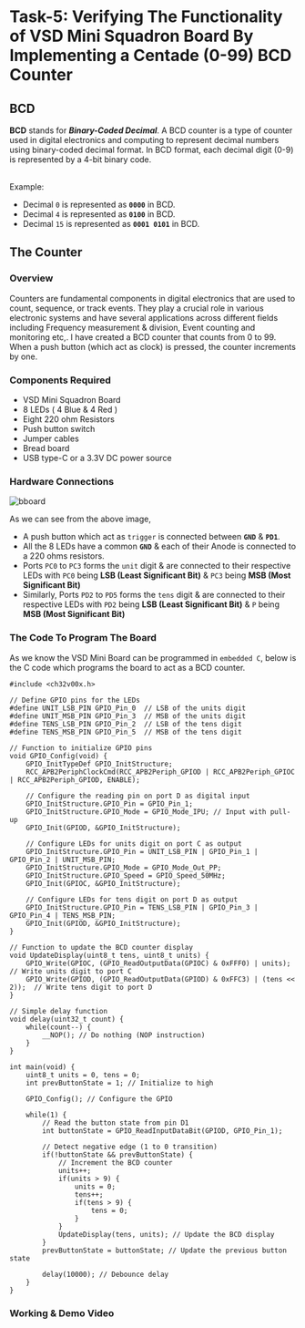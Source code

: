 # Task-5: Verifying The Functionality of VSD Mini Squadron Board By Implementing a Centade (0-99) BCD Counter


## BCD 

**BCD** stands for ***Binary-Coded Decimal***. A BCD counter is a type of counter used in digital electronics and computing to represent decimal numbers using binary-coded decimal format. In BCD format, each decimal digit (0-9) is represented by a 4-bit binary code. 

<br>
Example:

- Decimal `0` is represented as **`0000`** in BCD.
- Decimal `4` is represented as **`0100`** in BCD.
- Decimal `15` is represented as **`0001 0101`** in BCD.

## The Counter

### Overview 

Counters are fundamental components in digital electronics that are used to count, sequence, or track events. They play a crucial role in various electronic systems and have several applications across different fields including Frequency measurement & division, Event counting and monitoring etc,. I have created a BCD counter that counts from 0 to 99. When a push button (which act as clock) is pressed, the counter increments by one.


### Components Required

- VSD Mini Squadron Board
- 8 LEDs ( 4 Blue & 4 Red )
- Eight 220 ohm Resistors 
- Push button switch
- Jumper cables
- Bread board
- USB type-C or a 3.3V DC power source


### Hardware Connections

![bboard](https://github.com/tejasbg19/VSD-squadron-mini-internship/assets/163899793/f71ed023-2e25-4544-b357-91ea77e5aa35)


As we can see from the above image, 

- A push button which act as `trigger` is connected between **`GND`** & **`PD1`**.
- All the 8 LEDs have a common **`GND`** & each of their Anode is connected to a 220 ohms resistors.
- Ports `PC0` to `PC3` forms the `unit` digit & are connected to their respective LEDs with `PC0` being **LSB (Least Significant Bit)** & `PC3` being **MSB (Most Significant Bit)**
- Similarly, Ports `PD2` to `PD5` forms the `tens` digit & are connected to their respective LEDs with `PD2` being **LSB (Least Significant Bit)** & `P` being **MSB (Most Significant Bit)**


### The Code To Program The Board

As we know the VSD Mini Board can be programmed in `embedded C`, below is the C code which programs the board to act as a BCD counter.

```
#include <ch32v00x.h>

// Define GPIO pins for the LEDs
#define UNIT_LSB_PIN GPIO_Pin_0  // LSB of the units digit
#define UNIT_MSB_PIN GPIO_Pin_3  // MSB of the units digit
#define TENS_LSB_PIN GPIO_Pin_2  // LSB of the tens digit
#define TENS_MSB_PIN GPIO_Pin_5  // MSB of the tens digit

// Function to initialize GPIO pins
void GPIO_Config(void) {
    GPIO_InitTypeDef GPIO_InitStructure;
    RCC_APB2PeriphClockCmd(RCC_APB2Periph_GPIOD | RCC_APB2Periph_GPIOC | RCC_APB2Periph_GPIOD, ENABLE);

    // Configure the reading pin on port D as digital input
    GPIO_InitStructure.GPIO_Pin = GPIO_Pin_1;
    GPIO_InitStructure.GPIO_Mode = GPIO_Mode_IPU; // Input with pull-up
    GPIO_Init(GPIOD, &GPIO_InitStructure);

    // Configure LEDs for units digit on port C as output
    GPIO_InitStructure.GPIO_Pin = UNIT_LSB_PIN | GPIO_Pin_1 | GPIO_Pin_2 | UNIT_MSB_PIN;
    GPIO_InitStructure.GPIO_Mode = GPIO_Mode_Out_PP;
    GPIO_InitStructure.GPIO_Speed = GPIO_Speed_50MHz;
    GPIO_Init(GPIOC, &GPIO_InitStructure);

    // Configure LEDs for tens digit on port D as output
    GPIO_InitStructure.GPIO_Pin = TENS_LSB_PIN | GPIO_Pin_3 | GPIO_Pin_4 | TENS_MSB_PIN;
    GPIO_Init(GPIOD, &GPIO_InitStructure);
}

// Function to update the BCD counter display
void UpdateDisplay(uint8_t tens, uint8_t units) {
    GPIO_Write(GPIOC, (GPIO_ReadOutputData(GPIOC) & 0xFFF0) | units); // Write units digit to port C
    GPIO_Write(GPIOD, (GPIO_ReadOutputData(GPIOD) & 0xFFC3) | (tens << 2));  // Write tens digit to port D
}

// Simple delay function
void delay(uint32_t count) {
    while(count--) {
        __NOP(); // Do nothing (NOP instruction)
    }
}

int main(void) {
    uint8_t units = 0, tens = 0;
    int prevButtonState = 1; // Initialize to high

    GPIO_Config(); // Configure the GPIO

    while(1) {
        // Read the button state from pin D1
        int buttonState = GPIO_ReadInputDataBit(GPIOD, GPIO_Pin_1);

        // Detect negative edge (1 to 0 transition)
        if(!buttonState && prevButtonState) {
            // Increment the BCD counter
            units++;
            if(units > 9) {
                units = 0;
                tens++;
                if(tens > 9) {
                    tens = 0;
                }
            }
            UpdateDisplay(tens, units); // Update the BCD display
        }
        prevButtonState = buttonState; // Update the previous button state

        delay(10000); // Debounce delay
    }
}

```

### Working & Demo Video 


